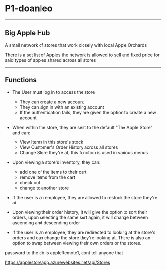 # P1-doanleo




------------------
Big Apple Hub
------------------
A small network of stores that work closely with local Apple Orchards

There is a set list of Apples the network is allowed to sell and fixed price for said types of apples shared across all stores

------------------
Functions
------------------
- The User must log in to access the store
  - They can create a new account
  - They can sign in with an existing account
  - If the authentication fails, they are given the option to create a new account
- When within the store, they are sent to the default "The Apple Store" and can:
  - View Items in this store's stock
  - View Customer's Order History across all stores
  - Change Store they're at, this function is used in various menus
- Upon viewing a store's inventory, they can:
  - add one of the items to their cart
  - remove items from the cart
  - check out
  - change to another store

- If the user is an employee, they are allowed to restock the store they're at

- Upon viewing their order history, it will give the option to sort their orders, upon selecting the same sort again, it will change between ascending and descending order

- If the user is an employee, they are redirected to looking at the store's orders and can change the store they're looking at. There is also an option to swap between viewing their own orders or the stores.

password to the db is appleRemote1, dont tell anyone that

https://applestoreapp.azurewebsites.net/api/Stores
